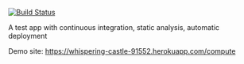 [![Build Status](https://travis-ci.org/cagdasgerede/demoapp.svg?branch=master)](https://travis-ci.org/cagdasgerede/demoapp)


A test app with continuous integration, static analysis, automatic deployment

Demo site: https://whispering-castle-91552.herokuapp.com/compute
